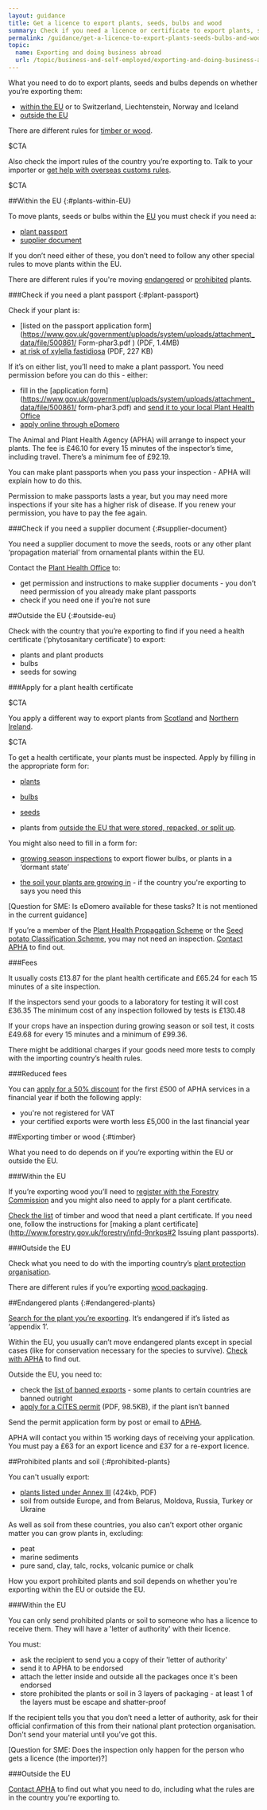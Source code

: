 ```yaml
---
layout: guidance
title: Get a licence to export plants, seeds, bulbs and wood
summary: Check if you need a licence or certificate to export plants, seeds, bulbs or wood.
permalink: /guidance/get-a-licence-to-export-plants-seeds-bulbs-and-woods.html
topic:
  name: Exporting and doing business abroad
  url: /topic/business-and-self-employed/exporting-and-doing-business-abroad.html
---
```

What you need to do to export plants, seeds and bulbs depends on whether you’re exporting them:

- [within the EU](#within-eu) or to Switzerland, Liechtenstein, Norway and Iceland
- [outside the EU](#outside-eu)

There are different rules for [timber or wood](#timber).

$CTA

Also check the import rules of the country you’re exporting to. Talk to your importer or [get help with overseas customs rules](/answer/choosing-export-market-ukti.html).

$CTA

##Within the EU
{:#plants-within-EU}

To move plants, seeds or bulbs within the [EU](/eu-eea) you must check if you need a:

- [plant passport](#plant-passport)
- [supplier document](#supplier-document)

If you don’t need either of these, you don’t need to follow any other special rules to move plants within the EU.

There are different rules if you're moving [endangered](#endangered-plants) or [prohibited](#prohibited-plants) plants.

###Check if you need a plant passport
{:#plant-passport}

Check if your plant is:

- [listed on the passport application form](https://www.gov.uk/government/uploads/system/uploads/attachment_data/file/500861/
Form-phar3.pdf ) (PDF, 1.4MB)
- [at risk of xylella fastidiosa](https://www.gov.uk/government/uploads/system/uploads/attachment_data/file/536168/form-phar3b-appendix.pdf) (PDF, 227 KB)

If it’s on either list, you’ll need to make a plant passport. You need permission before you can do this - either:

* fill in the [application form](https://www.gov.uk/government/uploads/system/uploads/attachment_data/file/500861/
form-phar3.pdf) and [send it to your local Plant Health Office](https://www.gov.uk/government/organisations/animal-and-plant-health-agency/about/access-and-opening#plant-health-offices)
* [apply online through eDomero](http://edomero.defra.gov.uk/)

The Animal and Plant Health Agency (APHA) will arrange to inspect your plants. The fee is £46.10 for every 15 minutes of the inspector’s time, including travel. There’s a minimum fee of £92.19. 

You can make plant passports when you pass your inspection - APHA will explain how to do this.

Permission to make passports lasts a year, but you may need more inspections if your site has a higher risk of disease. If you renew your permission, you have to pay the fee again.


###Check if you need a supplier document
{:#supplier-document}

You need a supplier document to move the seeds, roots or any other plant ‘propagation material’ from ornamental plants within the EU.

Contact the [Plant Health Office](https://www.gov.uk/government/organisations/animal-and-plant-health-agency/about/access-and-opening#plant-health-offices) to:

- get permission and instructions to make supplier documents - you don’t need permission of you already make plant passports
- check if you need one if you’re not sure

##Outside the EU
{:#outside-eu}

Check with the country that you’re exporting to find if you need a health certificate (‘phytosanitary certificate’) to export:

* plants and plant products
* bulbs
* seeds for sowing

###Apply for a plant health certificate

$CTA

You apply a different way to export plants from [Scotland](https://www.sasa.gov.uk/plant-health/plant-health-licensing) and [Northern Ireland](https://www.daera-ni.gov.uk/contact).

$CTA

To get a health certificate, your plants must be inspected. Apply by filling in the appropriate form for:

* [plants](https://www.gov.uk/government/uploads/system/uploads/attachment_data/file/515922/form-phe36.pdf)    

* [bulbs](https://www.gov.uk/government/uploads/system/uploads/attachment_data/file/515952/form-ko1.pdf) 

* [seeds](https://www.gov.uk/government/uploads/system/uploads/attachment_data/file/536160/form-phe90.pdf)

* plants from [outside the EU that were stored, repacked, or split up](https://www.gov.uk/government/uploads/system/uploads/attachment_data/file/515946/form-hh87.pdf).


You might also need to fill in a form for:

* [growing season inspections](https://www.gov.uk/government/uploads/system/uploads/attachment_data/file/515931/form-phe86.pdf) to export flower bulbs, or plants in a ‘dormant state’

* [the soil your plants are growing in](https://www.gov.uk/government/publications/potato-cyst-nematode-application-for-soil-sampling) - if the country you're exporting to says you need this

[Question for SME: Is eDomero available for these tasks? It is not mentioned in the current guidance]

If you’re a member of the [Plant Health Propagation Scheme](https://www.gov.uk/guidance/plant-health-propagation-scheme) or the [Seed potato Classification Scheme](https://www.gov.uk/guidance/the-seed-potato-classification-scheme), you may not need an inspection. [Contact APHA](https://www.gov.uk/government/organisations/animal-and-plant-health-agency/about/access-and-opening) to find out.

###Fees  

It usually costs £13.87 for the plant health certificate and £65.24 for each 15 minutes of a site inspection.

If the inspectors send your goods to a laboratory for testing it will cost £36.35
The minimum cost of any inspection followed by tests is £130.48

If your crops have an inspection during growing season or soil test, it costs £49.68 for every 15 minutes and a minimum of £99.36.

There might be additional charges if your goods need more tests to comply with the importing country’s health rules.

###Reduced fees

You can [apply for a 50% discount](https://www.gov.uk/government/uploads/system/uploads/attachment_data/file/515921/form-phe3.pdf) for the first £500 of APHA services in a financial year if both the following apply:

* you're not registered for VAT 
* your certified exports were worth less £5,000 in the last financial year

##Exporting timber or wood
{:#timber}

What you need to do depends on if you’re exporting within the EU or outside the EU.

###Within the EU

If you’re exporting wood  you’ll need to [register with the Forestry Commission](http://www.forestry.gov.uk/forestry/infd-9nrkps#apply) and you might also need to apply for a plant certificate.

[Check the list](http://www.forestry.gov.uk/forestry/INFD-9P2M34) of timber and wood that need a plant certificate. If you need one, follow the instructions for [making a plant certificate](http://www.forestry.gov.uk/forestry/infd-9nrkps#2 Issuing plant passports). 

###Outside the EU

Check what you need to do with the importing country’s [plant protection organisation](https://www.ippc.int/en/countries/all/list-countries/).

There are different rules if you’re exporting [wood packaging](http://govuk-import-export.herokuapp.com/guidance/wood-packaging-requirements.html).

##Endangered plants
{:#endangered-plants}

[Search for the plant you’re exporting](http://www.speciesplus.net/). It’s endangered if it’s listed as ‘appendix 1’.

Within the EU, you usually can’t move endangered plants except in special cases (like for conservation necessary for the species to survive). [Check with APHA](https://www.gov.uk/government/organisations/animal-and-plant-health-agency/about/access-and-opening) to find out.

Outside the EU, you need to:

- check the [list of banned exports](https://cites.org/eng/resources/ref/suspend.php) - some plants to certain countries are banned outright
- [apply for a CITES permit](https://www.gov.uk/government/uploads/system/uploads/attachment_data/file/423417/form-fed0172.pdf) (PDF, 98.5KB), if the plant isn’t banned

Send the permit application form by post or email to [APHA](https://www.gov.uk/government/organisations/animal-and-plant-health-agency/about/access-and-opening).

APHA will contact you within 15 working days of receiving your application. You must pay a £63 for an export licence and £37 for a re-export licence.


##Prohibited plants and soil
{:#prohibited-plants}

You can't usually export:

- [plants listed under Annex III](http://eur-lex.europa.eu/LexUriServ/LexUriServ.do?uri=OJ:L:2000:169:0001:0112:EN:PDF#page=38) (424kb, PDF)
- soil from outside Europe, and from Belarus, Moldova, Russia, Turkey or Ukraine

As well as soil from these countries, you also can’t export other organic matter you can grow plants in, excluding:

* peat
* marine sediments
* pure sand, clay, talc, rocks, volcanic pumice or chalk

How you export prohibited plants and soil depends on whether you're exporting within the EU or outside the EU.

###Within the EU

You can only send prohibited plants or soil to someone who has a licence to receive them. They will have a 'letter of authority' with their licence.

You must:

* ask the recipient to send you a copy of their 'letter of authority'
* send it to APHA to be endorsed
* attach the letter inside and outside all the packages once it's been endorsed
* store prohibited the plants or soil in 3 layers of packaging - at least 1 of the layers must be escape and shatter-proof

If the recipient tells you that you don’t need a letter of authority, ask for their official confirmation of this from their national plant protection organisation. Don't send your material until you’ve got this.

[Question for SME: Does the inspection only happen for the person who gets a licence (the importer)?]

###Outside the EU

[Contact APHA](https://www.gov.uk/government/organisations/animal-and-plant-health-agency/about/access-and-opening) to find out what you need to do, including what the rules are in the country you're exporting to.
